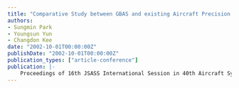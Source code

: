 ```yaml
---
title: "Comparative Study between GBAS and existing Aircraft Precision Approach Guidance System"
authors:
- Sungmin Park
- Youngsun Yun
- Changdon Kee
date: "2002-10-01T00:00:00Z"
publishDate: "2002-10-01T00:00:00Z"
publication_types: ["article-conference"]
publication: |-
    Proceedings of 16th JSASS International Session in 40th Aircraft Symposium, Yokohama, Japan, October, 2002
---
```

